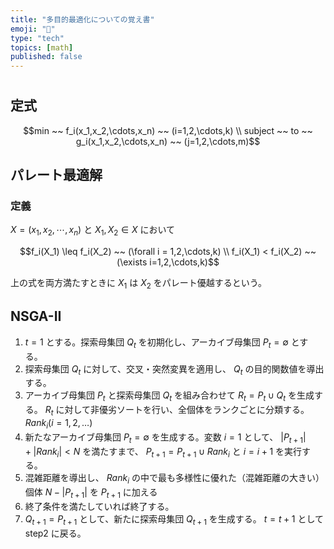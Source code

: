 ```yaml
---
title: "多目的最適化についての覚え書"
emoji: "📐"
type: "tech"
topics: [math]
published: false
---
```


# 

## 定式

$$min ~~ f_i(x_1,x_2,\cdots,x_n) ~~ (i=1,2,\cdots,k) \\
subject ~~ to ~~ g_i(x_1,x_2,\cdots,x_n) ~~ (j=1,2,\cdots,m)$$

## パレート最適解

### 定義

$X=(x_1,x_2,\cdots,x_n)$ と $X_1,X_2 \in X$ において

$$f_i(X_1) \leq f_i(X_2) ~~ (\forall i = 1,2,\cdots,k) \\
f_i(X_1) < f_i(X_2) ~~ (\exists i=1,2,\cdots,k)$$

上の式を両方満たすときに $X_1$ は $X_2$ をパレート優越するという。

## NSGA-II

1. $t=1$ とする。探索母集団 $Q_t$ を初期化し、アーカイブ母集団 $P_t = \emptyset$ とする。
1. 探索母集団 $Q_t$ に対して、交叉・突然変異を適用し、 $Q_t$ の目的関数値を導出する。
1. アーカイブ母集団 $P_t$ と探索母集団 $Q_t$ を組み合わせて $R_t=P_t \cup Q_t$ を生成する。 $R_t$ に対して非優劣ソートを行い、全個体をランクごとに分類する。 $Rank_i (i=1,2,\dots)$
1. 新たなアーカイブ母集団 $P_t = \emptyset$ を生成する。変数 $i=1$ として、 $|P_{t+1}| + |Rank_i| < N$ を満たすまで、 $P_{t+1} =P_{t+1} \cup Rank_i$ と $i=i+1$ を実行する。
1. 混雑距離を導出し、 $Rank_i$ の中で最も多様性に優れた（混雑距離の大きい）個体 $N-|P_{t+1}|$ を $P_{t+1}$ に加える
1. 終了条件を満たしていれば終了する。
1. $Q_{t+1}=P_{t+1}$ として、新たに探索母集団 $Q_{t+1}$ を生成する。 $t=t+1$ として step2 に戻る。